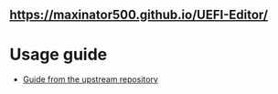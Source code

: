 ## https://maxinator500.github.io/UEFI-Editor/

# Usage guide
- [Guide from the upstream repository](https://github.com/BoringBoredom/UEFI-Editor#usage-guide)

